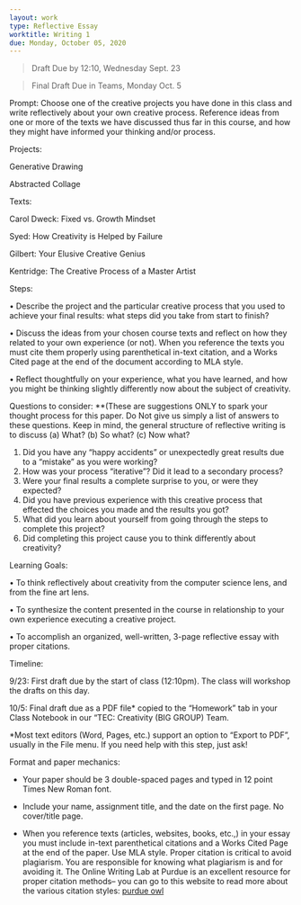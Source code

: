 ```yaml
---
layout: work
type: Reflective Essay
worktitle: Writing 1
due: Monday, October 05, 2020
---
```




  
>Draft Due by 12:10, Wednesday Sept. 23

>Final Draft Due in Teams, Monday Oct. 5


Prompt: Choose one of the creative projects you have done in this class and write reflectively about your own creative process. Reference ideas from one or more of the texts we have discussed thus far in this course, and how they might have informed your thinking and/or process. 


Projects:	

Generative Drawing	

Abstracted Collage	


Texts:

Carol Dweck: Fixed vs. Growth Mindset

Syed: How Creativity is Helped by Failure

Gilbert: Your Elusive Creative Genius

Kentridge: The Creative Process of a Master Artist



Steps:

•	Describe the project and the particular creative process that you used to achieve your final results: what steps did you take from start to finish?

•	Discuss the ideas from your chosen course texts and reflect on how they related to your own experience (or not). When you reference the texts you must cite them properly using parenthetical in-text citation, and a Works Cited page at the end of the document according to MLA style.

•	Reflect thoughtfully on your experience, what you have learned, and how you might be thinking slightly differently now about the subject of creativity.

Questions to consider: **(These are suggestions ONLY to spark your thought process for this paper. Do Not give us simply a list of answers to these questions. Keep in mind, the general structure of reflective writing is to discuss (a) What? (b) So what? (c) Now what? 
1.	Did you have any “happy accidents” or unexpectedly great results due to a “mistake” as you were working?
2.	How was your process “iterative”? Did it lead to a secondary process?
3.	Were your final results a complete surprise to you, or were they expected?
4.	Did you have previous experience with this creative process that effected the choices you made and the results you got? 
5.	What did you learn about yourself from going through the steps to complete this project?
6.	Did completing this project cause you to think differently about creativity?



Learning Goals: 

•	To think reflectively about creativity from the computer science lens, and from the fine art lens. 

•	To synthesize the content presented in the course in relationship to your own experience executing a creative project.

•	To accomplish an organized, well-written, 3-page reflective essay with proper citations.



Timeline: 

9/23: First draft due by the start of class (12:10pm). The class will workshop the drafts on this day.

10/5: Final draft due as a PDF file* copied to the “Homework” tab in your Class Notebook in our “TEC: Creativity (BIG GROUP) Team. 

*Most text editors (Word, Pages, etc.) support an option to “Export to PDF”, usually in the File menu. If you need help with this step, just ask!



Format and paper mechanics: 

* Your paper should be 3 double-spaced pages and typed in 12 point Times New Roman font. 

* Include your name, assignment title, and the date on the first page. No cover/title page. 

* When you reference texts (articles, websites, books, etc.,) in your essay you must include in-text parenthetical citations and a Works Cited Page at the end of the paper. Use MLA style. Proper citation is critical to avoid plagiarism.  You are responsible for knowing what plagiarism is and for avoiding it.  The Online Writing Lab at Purdue is an excellent resource for proper citation methods– you can go to this website to read more about the various citation styles: [purdue owl](https://owl.english.purdue.edu/owl/resource/589/02/)  



